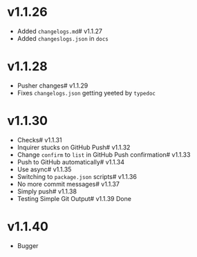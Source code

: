 # v1.1.26
* Added `changelogs.md`# v1.1.27
* Added `changeslogs.json` in `docs`
# v1.1.28
* Pusher changes# v1.1.29
* Fixes `changelogs.json` getting yeeted by `typedoc`
# v1.1.30
* Checks# v1.1.31
* Inquirer stucks on GitHub Push# v1.1.32
* Change `confirm` to `list` in GitHub Push confirmation# v1.1.33
* Push to GitHub automatically# v1.1.34
* Use async# v1.1.35
* Switching to `package.json` scripts# v1.1.36
* No more commit messages# v1.1.37
* Simply push# v1.1.38
* Testing Simple Git Output# v1.1.39
Done
# v1.1.40
* Bugger